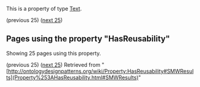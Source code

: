This is a property of type [Text](../Type/Text.md "Type:Text").




  

(previous 25) ([next 25](http://ontologydesignpatterns.org/wiki/index.php?title=Property:HasReusability&from=GerdGroener+about+SynonymOrEquivalence+%28SOE%29#SMWResults "Property:HasReusability"))
## Pages using the property "HasReusability"


Showing 25 pages using this property.


(previous 25) ([next 25](http://ontologydesignpatterns.org/wiki/index.php?title=Property:HasReusability&from=GerdGroener+about+SynonymOrEquivalence+%28SOE%29#SMWResults "Property:HasReusability"))
Retrieved from "[http://ontologydesignpatterns.org/wiki/Property:HasReusability#SMWResults](Property%253AHasReusability.html#SMWResults)"